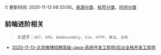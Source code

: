 :alarm_clock: 更新时间: 2020-11-13 06:33:00。[来源分类](../README.md)、[标签分类](../TAGS.md)、[时间分类](../TIMELINE.md)

## 前端进阶相关


> 关键字：`AST`、`GPU`、`WebAssembly`、`Vim`、`HTTP`、`算法`、`全栈`



- [2020-11-13-北京微博招聘高级-Java-系统开发工程师/后台全栈开发工程师](https://www.v2ex.com/t/724821) 